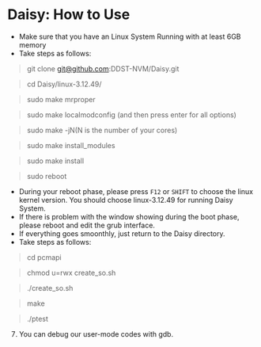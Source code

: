 # Daisy: How to Use

- Make sure that you have an Linux System Running with at least 6GB memory
- Take steps as follows:

> git clone git@github.com:DDST-NVM/Daisy.git

> cd Daisy/linux-3.12.49/

> sudo make mrproper

> sudo make localmodconfig (and then press enter for all options)

> sudo make -jN(N is the number of your cores)

> sudo make install_modules

> sudo make install

> sudo reboot

- During your reboot phase, please press `F12` or `SHIFT` to choose the linux kernel version. You should choose linux-3.12.49 for running Daisy System.
- If there is problem with the window showing during the boot phase, please reboot and edit the grub interface.
- If everything goes smoonthly, just return to the Daisy directory.
- Take steps as follows: 

> cd pcmapi

> chmod u=rwx create_so.sh

> ./create_so.sh 

> make

> ./ptest

7. You can debug our user-mode codes with gdb.
